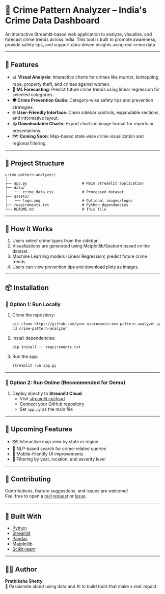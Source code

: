 # 🧠 Crime Pattern Analyzer – India's Crime Data Dashboard

An interactive Streamlit-based web application to analyze, visualize, and forecast crime trends across India. This tool is built to promote awareness, provide safety tips, and support data-driven insights using real crime data.

---

## 🚀 Features

- 📊 **Visual Analysis**: Interactive charts for crimes like murder, kidnapping, rape, property theft, and crimes against women.
- 🤖 **ML Forecasting**: Predict future crime trends using linear regression for selected categories.
- 🛡️ **Crime Prevention Guide**: Category-wise safety tips and prevention strategies.
- 🌐 **User-Friendly Interface**: Clean sidebar controls, expandable sections, and informative layout.
- 📥 **Downloadable Charts**: Export charts in image format for reports or presentations.
- 🗺️ **Coming Soon**: Map-based state-wise crime visualization and regional filtering.

---

## 📂 Project Structure

```
crime-pattern-analyzer/
│
├── app.py                         # Main Streamlit application
├── data/
│   └── crime_data.csv             # Processed dataset
├── assets/
│   └── logo.png                   # Optional images/logos
├── requirements.txt               # Python dependencies
└── README.md                      # This file
```

---

## 🧠 How it Works

1. Users select crime types from the sidebar.
2. Visualizations are generated using Matplotlib/Seaborn based on the dataset.
3. Machine Learning models (Linear Regression) predict future crime trends.
4. Users can view prevention tips and download plots as images.

---

## 📦 Installation

### 🔹 Option 1: Run Locally

1. Clone the repository:
   ```bash
   git clone https://github.com/your-username/crime-pattern-analyzer.git
   cd crime-pattern-analyzer
   ```

2. Install dependencies:
   ```bash
   pip install -r requirements.txt
   ```

3. Run the app:
   ```bash
   streamlit run app.py
   ```

---

### 🔹 Option 2: Run Online (Recommended for Demo)

1. Deploy directly to **Streamlit Cloud**:
   - Visit [streamlit.io/cloud](https://streamlit.io/cloud)
   - Connect your GitHub repository
   - Set `app.py` as the main file

---

## 🔮 Upcoming Features

- 🗺️ Interactive map view by state or region
- 🧠 NLP-based search for crime-related queries
- 📱 Mobile-friendly UI improvements
- 📌 Filtering by year, location, and severity level

---

## 🤝 Contributing

Contributions, feature suggestions, and issues are welcome!  
Feel free to open a [pull request](https://github.com/your-username/crime-pattern-analyzer/pulls) or [issue](https://github.com/your-username/crime-pattern-analyzer/issues).

---

## 🧠 Built With

- [Python](https://www.python.org/)
- [Streamlit](https://streamlit.io/)
- [Pandas](https://pandas.pydata.org/)
- [Matplotlib](https://matplotlib.org/)
- [Scikit-learn](https://scikit-learn.org/)

---


## 🙋‍♀️ Author

**Prathiksha Shetty**  
🚀 Passionate about using data and AI to build tools that make a real impact.
